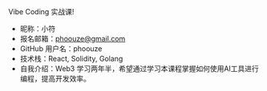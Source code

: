 
Vibe Coding 实战课!

- 昵称：小符
- 报名邮箱：phoouze@gmail.com
- GitHub 用户名：phoouze
- 技术栈：React, Solidity, Golang
- 自我介绍：Web3 学习两年半，希望通过学习本课程掌握如何使用AI工具进行编程，提高开发效率。
